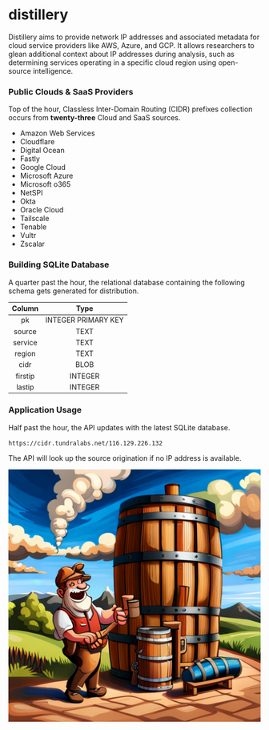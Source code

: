 # distillery

Distillery aims to provide network IP addresses and associated metadata for cloud service providers like AWS, Azure, and GCP. It allows researchers to glean additional context about IP addresses during analysis, such as determining services operating in a specific cloud region using open-source intelligence.

### Public Clouds & SaaS Providers

Top of the hour, Classless Inter-Domain Routing (CIDR) prefixes collection occurs from **twenty-three** Cloud and SaaS sources.

- Amazon Web Services
- Cloudflare
- Digital Ocean
- Fastly
- Google Cloud
- Microsoft Azure
- Microsoft o365
- NetSPI
- Okta
- Oracle Cloud
- Tailscale
- Tenable
- Vultr
- Zscalar

### Building SQLite Database

A quarter past the hour, the relational database containing the following schema gets generated for distribution.

| Column | Type |
|:------:|:----:|
| pk | INTEGER PRIMARY KEY |
| source | TEXT |
| service | TEXT |
| region | TEXT |
| cidr | BLOB |
| firstip | INTEGER |
| lastip | INTEGER |

### Application Usage

Half past the hour, the API updates with the latest SQLite database.

```
https://cidr.tundralabs.net/116.129.226.132
```

The API will look up the source origination if no IP address is available.

![Distillery](images/distillery.png)
